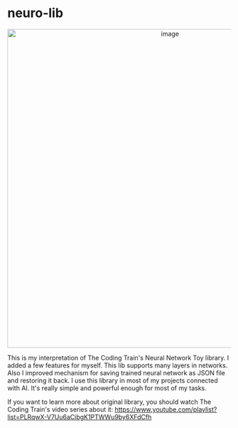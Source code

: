 # neuro-lib

<p align="center">
  <img width="716" alt="image" src="https://github.com/GregoryKogan/GregoNeuronLib/assets/60318411/07c30d8f-414b-40d9-aa8c-5aec1c473419">
<p/>

This is my interpretation of The Coding Train's Neural Network Toy library.
I added a few features for myself. This lib supports many layers in networks.
Also I improved mechanism for saving trained neural network as JSON file and
restoring it back. I use this library in most of my projects connected with AI.
It's really simple and powerful enough for most of my tasks.

If you want to learn more about original library, you should watch
The Coding Train's video series about it:
https://www.youtube.com/playlist?list=PLRqwX-V7Uu6aCibgK1PTWWu9by6XFdCfh
